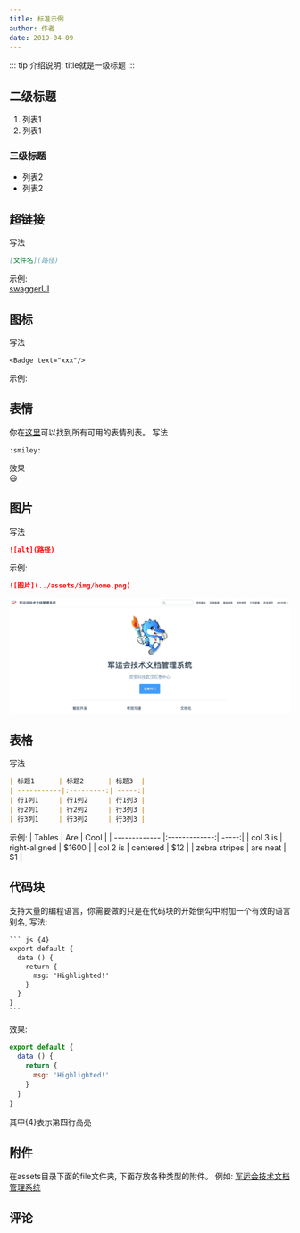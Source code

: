 ```yaml
---
title: 标准示例
author: 作者
date: 2019-04-09
---
```


::: tip
介绍说明: title就是一级标题
:::

## 二级标题
1. 列表1
2. 列表1

### 三级标题
- 列表2
- 列表2

## 超链接
写法
``` md
[文件名](路径)
```
示例:  
[swaggerUI](https://mvs.gsafetyweixinsupport.cn:1080/swagger-ui/dist/#/)

## 图标
写法  
``` vue
<Badge text="xxx"/>
```
示例:  
<Badge text="hello"/>

## 表情
你在[这里](https://github.com/markdown-it/markdown-it-emoji/blob/master/lib/data/full.json)可以找到所有可用的表情列表。 
写法
```
:smiley:
```
效果  
:smiley:


## 图片
写法
``` md
![alt](路径)
``` 
示例: 
```md
![图片](../assets/img/home.png)
```
![图片](../assets/img/home.png)

## 表格
写法
```md
| 标题1      | 标题2      | 标题3  |
| -----------|:---------:| -----:|
| 行1列1     | 行1列2     | 行1列3 |
| 行2列1     | 行2列2     | 行3列3 |
| 行3列1     | 行3列2     | 行3列3 |
```
示例:
| Tables        | Are           | Cool  |
| ------------- |:-------------:| -----:|
| col 3 is      | right-aligned | $1600 |
| col 2 is      | centered      |   $12 |
| zebra stripes | are neat      |    $1 |


## 代码块
支持大量的编程语言，你需要做的只是在代码块的开始倒勾中附加一个有效的语言别名, 写法:
````
``` js {4}
export default {
  data () {
    return {
      msg: 'Highlighted!'
    }
  }
}
```
````
效果: 
``` js {4}
export default {
  data () {
    return {
      msg: 'Highlighted!'
    }
  }
}
```
其中{4}表示第四行高亮

## 附件
在assets目录下面的file文件夹, 下面存放各种类型的附件。
例如:
[军运会技术文档管理系统](../assets/file/军运会技术文档管理系统.pdf)

## 评论
<Valine></Valine>



